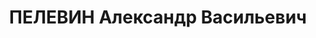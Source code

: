 ---
title: ПЕЛЕВИН Александр Васильевич
description: 'Род. 1889, д. Пестово, Лальский р-н, Кировская обл., русский, обр: н/высшее.
  Род занятий: зам. директора мединститута, прож: г. Пермь. Арест. 16.06.1937. Приговор:
  14.01.1938, обв.: АСА, КРПО - ВМН, конфискация имущества. Реабилитация - Военная
  коллегия ВС СССР'
---